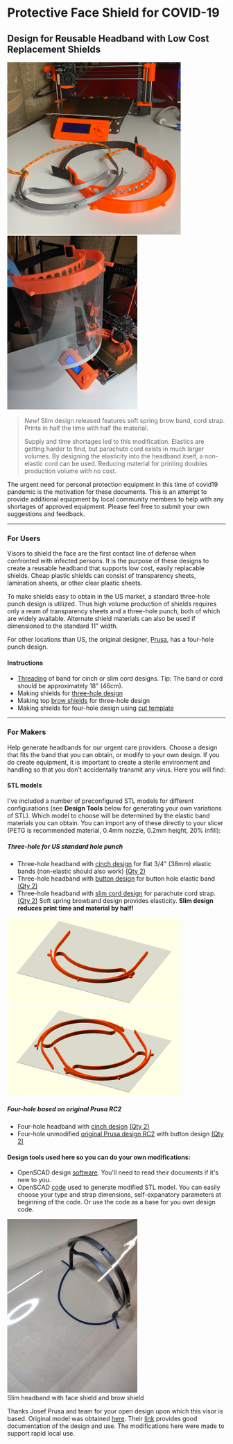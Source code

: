 # Protective Face Shield for COVID-19

## Design for Reusable Headband with Low Cost Replacement Shields

![headband mods](covid19_headband_mods.jpg)
![Assembled visor](IMG_20200325_170538_small.jpg)

> *New!*  Slim design released features soft spring brow band, cord strap. Prints in half the time with half the material.
>
> Supply and time shortages led to this modification.  Elastics are getting harder to find, but parachute cord exists in much larger volumes.  By designing the elasticity into the headband itself, a non-elastic cord can be used.  Reducing material for printing doubles production volume with no cost.

The urgent need for personal protection equipment in this time of covid19 pandemic is the motivation for these documents.  This is an attempt to provide additional equipment by local community members to help with any shortages of approved equipment.  Please feel free to submit your own suggestions and feedback.

---
### For Users

Visors to shield the face are the first contact line of defense when confronted with infected persons.  It is the purpose of these designs to create a reusable headband that supports low cost, easily replacable shields.  Cheap plastic shields can consist of transparency sheets, lamination sheets, or other clear plastic sheets.

To make shields easy to obtain in the US market, a standard three-hole punch design is utilized.  Thus high volume production of shields requires only a ream of transparency sheets and a three-hole punch, both of which are widely available.  Alternate shield materials can also be used if dimensioned to the standard 11" width.

For other locations than US, the original designer, [Prusa](https://www.prusaprinters.org/prints/25857-prusa-protective-face-shield-rc1), has a four-hole punch design.

#### Instructions

- [Threading](LoopThread/ThreadInstructions.md) of band for cinch or slim cord designs.  Tip:  The band or cord should be approximately 18" (46cm).
- Making shields for [three-hole design](3HoleShieldInstructions.md)
- Making top [brow shields](BrowShieldInstructions.md) for three-hole design
- Making shields for four-hole design using [cut template](PrusaFaceShieldHolesRC2.pdf)

---

### For Makers

Help generate headbands for our urgent care providers. Choose a design that fits the band that you can obtain, or modify to your own design.  If you do create equipment, it is important to create a sterile environment and handling so that you don't accidentally transmit any virus.  Here you will find:

#### STL models
I've included a number of preconfigured STL models for different configurations (see **Design Tools** below for generating your own variations of STL).  Which model to choose will be determined by the elastic band materials you can obtain.  You can import any of these directly to your slicer (PETG is recommended material, 0.4mm nozzle, 0.2mm height, 20% infill):

##### Three-hole for US standard hole punch
- Three-hole headband with [cinch design](stl/covid19_headband_3hole_cinch.stl) for flat 3/4" (38mm) elastic bands (non-elastic should also work) [(Qty 2)](stl/covid19_headband_3hole_cinch_qty2.stl)
- Three-hole headband with [button design](stl/covid19_headband_3hole_button.stl) for button hole elastic band [(Qty 2)](stl/covid19_headband_3hole_button_qty2.stl)
- Three-hole headband with [slim cord design](stl/covid19_headband_3hole_cord_slim.stl) for parachute cord strap.  [(Qty 2)](stl/covid19_headband_3hole_cord_slim_qty2.stl) Soft spring browband design provides elasticity.  **Slim design reduces print time and material by half!**

![Slim design](covid19_headband_3hole_cord_slim.png)![Slim design 2 pieces](covid19_headband_3hole_cord_slim2.png)

##### Four-hole based on original Prusa RC2
- Four-hole headband with [cinch design](stl/covid19_headband_rc2_cinch.stl) [(Qty 2)](stl/covid19_headband_rc2_cinch_qty2.stl)
- Four-hole unmodified [original Prusa design RC2](stl/covid19_headband_rc2_button.stl) with button design [(Qty 2)](stl/covid19_headband_rc2_button_qty2.stl)


#### Design tools used here so you can do your own modifications:

- OpenSCAD design [software](https://www.openscad.org/).  You'll need to read their documents if it's new to you.
- OpenSCAD [code](covid19_headband_mods.scad) used to generate modified STL model. You can easily choose your type and strap dimensions, self-expanatory parameters at beginning of the code.  Or use the code as a base for you own design code.

![slim visor](IMG_20200330_141926.jpg)</br>
Slim headband with face shield and brow shield

Thanks Josef Prusa and team for your open design upon which this visor is based.  Original model was obtained [here](https://www.prusaprinters.org/prints/25857-prusa-protective-face-shield-rc1).  Their [link](https://www.prusaprinters.org/prints/25857-prusa-protective-face-shield-rc1) provides good documentation of the design and use.  The modifications here were made to support rapid local use.
